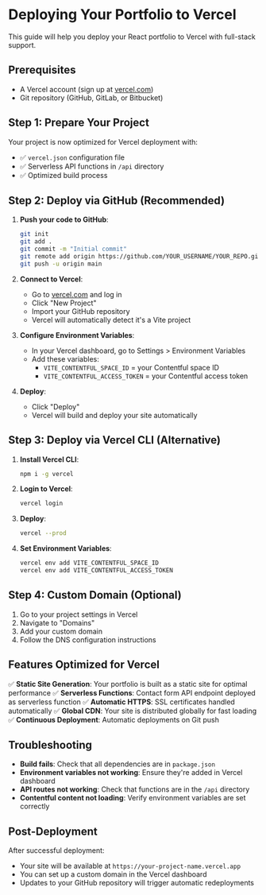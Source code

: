 # Deploying Your Portfolio to Vercel

This guide will help you deploy your React portfolio to Vercel with full-stack support.

## Prerequisites

- A Vercel account (sign up at [vercel.com](https://vercel.com))
- Git repository (GitHub, GitLab, or Bitbucket)

## Step 1: Prepare Your Project

Your project is now optimized for Vercel deployment with:
- ✅ `vercel.json` configuration file
- ✅ Serverless API functions in `/api` directory
- ✅ Optimized build process

## Step 2: Deploy via GitHub (Recommended)

1. **Push your code to GitHub**:
   ```bash
   git init
   git add .
   git commit -m "Initial commit"
   git remote add origin https://github.com/YOUR_USERNAME/YOUR_REPO.git
   git push -u origin main
   ```

2. **Connect to Vercel**:
   - Go to [vercel.com](https://vercel.com) and log in
   - Click "New Project"
   - Import your GitHub repository
   - Vercel will automatically detect it's a Vite project

3. **Configure Environment Variables**:
   - In your Vercel dashboard, go to Settings > Environment Variables
   - Add these variables:
     - `VITE_CONTENTFUL_SPACE_ID` = your Contentful space ID
     - `VITE_CONTENTFUL_ACCESS_TOKEN` = your Contentful access token

4. **Deploy**:
   - Click "Deploy"
   - Vercel will build and deploy your site automatically

## Step 3: Deploy via Vercel CLI (Alternative)

1. **Install Vercel CLI**:
   ```bash
   npm i -g vercel
   ```

2. **Login to Vercel**:
   ```bash
   vercel login
   ```

3. **Deploy**:
   ```bash
   vercel --prod
   ```

4. **Set Environment Variables**:
   ```bash
   vercel env add VITE_CONTENTFUL_SPACE_ID
   vercel env add VITE_CONTENTFUL_ACCESS_TOKEN
   ```

## Step 4: Custom Domain (Optional)

1. Go to your project settings in Vercel
2. Navigate to "Domains"
3. Add your custom domain
4. Follow the DNS configuration instructions

## Features Optimized for Vercel

✅ **Static Site Generation**: Your portfolio is built as a static site for optimal performance
✅ **Serverless Functions**: Contact form API endpoint deployed as serverless function
✅ **Automatic HTTPS**: SSL certificates handled automatically
✅ **Global CDN**: Your site is distributed globally for fast loading
✅ **Continuous Deployment**: Automatic deployments on Git push

## Troubleshooting

- **Build fails**: Check that all dependencies are in `package.json`
- **Environment variables not working**: Ensure they're added in Vercel dashboard
- **API routes not working**: Check that functions are in the `/api` directory
- **Contentful content not loading**: Verify environment variables are set correctly

## Post-Deployment

After successful deployment:
- Your site will be available at `https://your-project-name.vercel.app`
- You can set up a custom domain in the Vercel dashboard
- Updates to your GitHub repository will trigger automatic redeployments